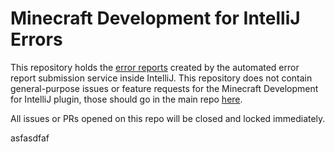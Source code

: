 # Minecraft Development for IntelliJ Errors

This repository holds the [error reports](https://github.com/minecraft-dev/mcdev-error-report/issues) created by the
automated error report submission service inside IntelliJ. This repository does not contain general-purpose issues or
feature requests for the Minecraft Development for IntelliJ plugin, those should go in the main repo
[here](https://github.com/minecraft-dev/MinecraftDev/issues/new/choose).

All issues or PRs opened on this repo will be closed and locked immediately. 

asfasdfaf
